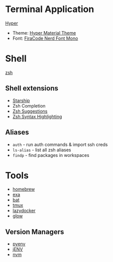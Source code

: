 # Terminal Application

[Hyper](https://hyper.is/)
  - Theme: [Hyper Material Theme](https://hyper.is/store/hyper-material-theme)
  - Font: [FiraCode Nerd Font Mono](https://github.com/ryanoasis/nerd-fonts/tree/master/patched-fonts/FiraCode)

# Shell

[zsh](https://github.com/ohmyzsh/ohmyzsh/wiki/Installing-ZSH)

## Shell extensions

* [Starship](https://starship.rs/)
* Zsh Completion
* [Zsh Suggestions](https://github.com/zsh-users/zsh-autosuggestions)
* [Zsh Syntax Highlighting](https://github.com/zsh-users/zsh-syntax-highlighting)

## Aliases

* `auth` - run auth commands & import ssh creds
* `ls-alias` - list all zsh aliases
* `findp` - find packages in workspaces

# Tools

* [homebrew](https://brew.sh/)
* [exa](https://github.com/ogham/exa)
* [bat](https://github.com/sharkdp/bat)
* [tmux](https://github.com/tmux/tmux/wiki)
* [lazydocker](https://github.com/jesseduffield/lazydocker)
* [glow](https://github.com/charmbracelet/glow)

## Version Managers

* [pyenv](https://github.com/pyenv/pyenv)
* [jENV](https://github.com/jenv/jenv)
* [nvm](https://github.com/nvm-sh/nvm)


